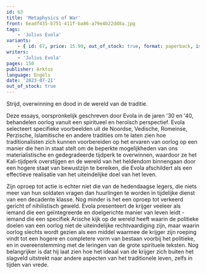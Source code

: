```yaml
---
id: 63
title: 'Metaphysics of War'
front: 6eadf435-b751-411f-ba86-a79e4b22dd8a.jpg
tags:
    - 'Julius Evola'
variants:
    - { id: 67, price: 15.99, out_of_stock: true, format: paperback, isbn: 978-1-907166-36-5 }
writers:
    - 'Julius Evola'
pages: 150
publisher: Arktos
language: Engels
date: '2023-07-21'
out_of_stock: true
---
```


Strijd, overwinning en dood in de wereld van de traditie.

Deze essays, oorspronkelijk geschreven door Evola in de jaren '30 en '40, behandelen oorlog vanuit een spiritueel en heroïsch perspectief. Evola selecteert specifieke voorbeelden uit de Noordse, Vedische, Romeinse, Perzische, Islamitische en andere tradities om te laten zien hoe traditionalisten zich kunnen voorbereiden op het ervaren van oorlog op een manier die hen in staat stelt om de beperkte mogelijkheden van ons materialistische en gedegradeerde tijdperk te overwinnen, waardoor ze het Kali-tijdperk overstijgen en de wereld van het heldendom binnengaan door een hogere staat van bewustzijn te bereiken, die Evola afschildert als een effectieve realisatie van het uiteindelijke doel van het leven.

Zijn oproep tot actie is echter niet die van de hedendaagse legers, die niets meer van hun soldaten vragen dan huurlingen te worden in tijdelijke dienst van een decadente klasse. Nog minder is het een oproep tot verkeerd gericht of nihilistisch geweld. Evola presenteert de krijger veeleer als iemand die een geïntegreerde en doelgerichte manier van leven leidt - iemand die een specifiek Arische kijk op de wereld heeft waarin de politieke doelen van een oorlog niet de uiteindelijke rechtvaardiging zijn, maar waarin oorlog slechts wordt gezien als een middel waarmee de krijger zijn roeping vindt tot een hogere en completere vorm van bestaan voorbij het politieke, en in overeenstemming met de leringen van de grote spirituele teksten. Nog belangrijker is dat hij laat zien hoe het ideaal van de krijger zich buiten het slagveld uitstrekt naar andere aspecten van het traditionele leven, zelfs in tijden van vrede.
